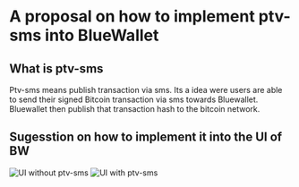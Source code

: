 # A proposal on how to implement ptv-sms into BlueWallet

## What is ptv-sms
Ptv-sms means publish transaction via sms.
Its a idea were users are able to send their signed Bitcoin transaction via sms towards Bluewallet.
Bluewallet then publish that transaction hash to the bitcoin network.

## Sugesstion on how to implement it into the UI of BW

![UI without ptv-sms](pictures/index.PNG)
![UI with ptv-sms](pictures/index.PNG)